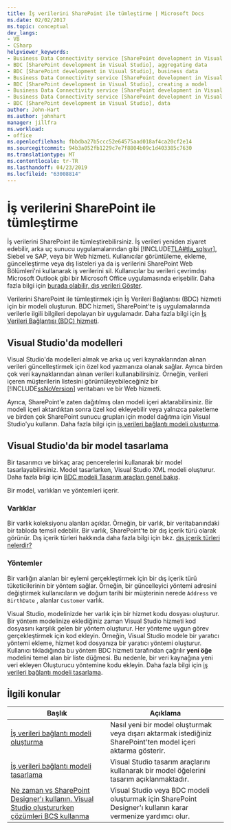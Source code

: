 ```yaml
---
title: İş verilerini SharePoint ile tümleştirme | Microsoft Docs
ms.date: 02/02/2017
ms.topic: conceptual
dev_langs:
- VB
- CSharp
helpviewer_keywords:
- Business Data Connectivity service [SharePoint development in Visual Studio], business data
- BDC [SharePoint development in Visual Studio], aggregating data
- BDC [SharePoint development in Visual Studio], business data
- Business Data Connectivity service [SharePoint development in Visual Studio], aggregating data
- BDC [SharePoint development in Visual Studio], creating a model
- Business Data Connectivity service [SharePoint development in Visual Studio], creating a model
- Business Data Connectivity service [SharePoint development in Visual Studio], data
- BDC [SharePoint development in Visual Studio], data
author: John-Hart
ms.author: johnhart
manager: jillfra
ms.workload:
- office
ms.openlocfilehash: fbbdba27b5ccc52e64575aad018af4ca20cf2e14
ms.sourcegitcommit: 94b3a052fb1229c7e7f8804b09c1d403385c7630
ms.translationtype: MT
ms.contentlocale: tr-TR
ms.lasthandoff: 04/23/2019
ms.locfileid: "63008814"
---
```

# <a name="integrate-business-data-into-sharepoint"></a>İş verilerini SharePoint ile tümleştirme
  İş verilerini SharePoint ile tümleştirebilirsiniz. İş verileri yeniden ziyaret edebilir, arka uç sunucu uygulamalarından gibi [!INCLUDE[TLA#tla_sqlsvr](../sharepoint/includes/tlasharptla-sqlsvr-md.md)], Siebel ve SAP, veya bir Web hizmeti. Kullanıcılar görüntüleme, ekleme, güncelleştirme veya dış listeleri ya da iş verilerini SharePoint Web Bölümleri'ni kullanarak iş verilerini sil.  Kullanıcılar bu verileri çevrimdışı Microsoft Outlook gibi bir Microsoft Office uygulamasında erişebilir. Daha fazla bilgi için [burada olabilir, dış verileri Göster](http://go.microsoft.com/fwlink/?LinkId=169295).

 Verilerini SharePoint ile tümleştirmek için İş Verileri Bağlantısı (BDC) hizmeti için bir modeli oluşturun. BDC hizmeti, SharePoint'te iş uygulamalarında verilerle ilgili bilgileri depolayan bir uygulamadır. Daha fazla bilgi için [İş Verileri Bağlantısı (BDC) hizmeti](http://go.microsoft.com/fwlink/?LinkID=169276).

## <a name="models-in-visual-studio"></a>Visual Studio'da modelleri
 Visual Studio'da modelleri almak ve arka uç veri kaynaklarından alınan verileri güncelleştirmek için özel kod yazmanıza olanak sağlar. Ayrıca birden çok veri kaynaklarından alınan verileri kullanabilirsiniz. Örneğin, verileri içeren müşterilerin listesini görüntüleyebileceğiniz bir [!INCLUDE[ssNoVersion](../sharepoint/includes/ssnoversion-md.md)] veritabanı ve bir Web hizmeti.

 Ayrıca, SharePoint'e zaten dağıtılmış olan modeli içeri aktarabilirsiniz. Bir modeli içeri aktardıktan sonra özel kod ekleyebilir veya yalnızca paketleme ve birden çok SharePoint sunucu grupları için model dağıtma için Visual Studio'yu kullanın. Daha fazla bilgi için [iş verileri bağlantı modeli oluşturma](../sharepoint/creating-a-business-data-connectivity-model.md).

## <a name="design-a-model-in-visual-studio"></a>Visual Studio'da bir model tasarlama
 Bir tasarımcı ve birkaç araç pencerelerini kullanarak bir model tasarlayabilirsiniz. Model tasarlarken, Visual Studio XML modeli oluşturur. Daha fazla bilgi için [BDC modeli Tasarım araçları genel bakış](../sharepoint/bdc-model-design-tools-overview.md).

 Bir model, varlıkları ve yöntemleri içerir.

### <a name="entities"></a>Varlıklar
 Bir varlık koleksiyonu alanları açıklar. Örneğin, bir varlık, bir veritabanındaki bir tabloda temsil edebilir. Bir varlık, SharePoint'te bir dış içerik türü olarak görünür. Dış içerik türleri hakkında daha fazla bilgi için bkz. [dış içerik türleri nelerdir?](http://go.microsoft.com/fwlink/?LinkId=169293)

### <a name="methods"></a>Yöntemler
 Bir varlığın alanları bir eylemi gerçekleştirmek için bir dış içerik türü tüketicilerinin bir yöntem sağlar. Örneğin, bir güncelleyici yöntemi adresini değiştirmek kullanıcıların ve doğum tarihi bir müşterinin nerede `Address` ve `BirthDate` , alanlar `Customer` varlık.

 Visual Studio, modelinizde her varlık için bir hizmet kodu dosyası oluşturur. Bir yöntem modelinize eklediğiniz zaman Visual Studio hizmeti kod dosyasını karşılık gelen bir yöntem oluşturur. Her yönteme uygun görev gerçekleştirmek için kod ekleyin. Örneğin, Visual Studio modele bir yaratıcı yöntemi ekleme, hizmet kod dosyanıza bir yaratıcı yöntemi oluşturur. Kullanıcı tıkladığında bu yöntem BDC hizmeti tarafından çağrılır **yeni öğe** modelini temel alan bir liste düğmesi. Bu nedenle, bir veri kaynağına yeni veri ekleyen Oluşturucu yöntemine kodu ekleyin. Daha fazla bilgi için [iş verileri bağlantı modeli tasarlama](../sharepoint/designing-a-business-data-connectivity-model.md).

## <a name="related-topics"></a>İlgili konular

|Başlık|Açıklama|
|-----------|-----------------|
|[İş verileri bağlantı modeli oluşturma](../sharepoint/creating-a-business-data-connectivity-model.md)|Nasıl yeni bir model oluşturmak veya dışarı aktarmak istediğiniz SharePoint'ten model içeri aktarma gösterir.|
|[İş verileri bağlantı modeli tasarlama](../sharepoint/designing-a-business-data-connectivity-model.md)|Visual Studio tasarım araçlarını kullanarak bir model öğelerini tasarım açıklanmaktadır.|
|[Ne zaman vs SharePoint Designer'ı kullanın. Visual Studio oluştururken çözümleri BCS kullanma](http://go.microsoft.com/fwlink/?LinkID=183448)|Visual Studio veya BDC modeli oluşturmak için SharePoint Designer'ı kullanın karar vermenize yardımcı olur.|
